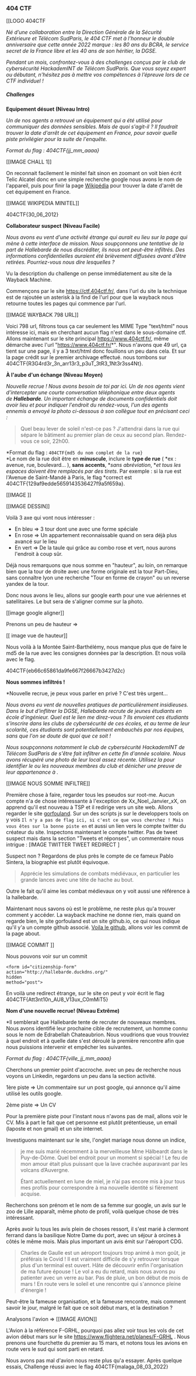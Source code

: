### 404 CTF


[[LOGO 404CTF

*Né d’une collaboration entre la _Direction Générale de la Sécurité Extérieure_ et _Télécom SudParis_, le 404 CTF met à l’honneur le double anniversaire que cette année 2022 marque : les 80 ans du _BCRA_, le service secret de la France libre et les 40 ans de son héritier, la DGSE.*

*Pendant un mois, confrontez-vous à des challenges conçus par le club de cybersécurité _HackademINT_ de Télécom SudParis. Que vous soyez expert ou débutant, n'hésitez pas à mettre vos compétences à l’épreuve lors de ce CTF individuel !*


##### Challenges

**Equipement désuet (Niveau Intro)**

*Un de nos agents a retrouvé un équipement qui a été utilisé pour communiquer des données sensibles. Mais de quoi s'agit-il ? Il faudrait trouver la date d'arrêt de cet équipement en France, pour savoir quelle piste privilégier pour la suite de l'enquête.*

*Format du flag : 404CTF{jj_mm_aaaa}*

[[IMAGE CHALL 1]]

On reconnait facilement le minitel fait sinon en zoomant on voit bien écrit Telic Alcatel donc en une simple recherche google nous avons le nom de l'appareil, puis pour finir la page [Wikipédia](https://fr.wikipedia.org/wiki/Minitel#Arr%C3%AAt_du_service) pour trouver la date d'arrêt de cet équipement en France.

[[IMAGE WIKIPEDIA MINITEL]]

404CTF{30_06_2012}

**Collaborateur suspect (Niveau Facile)**

*Nous avons eu vent d'une activité étrange qui aurait eu lieu sur la page qui mène à cette interface de mission. Nous soupçonnons une tentative de la part de Hallebarde de nous discréditer, ils nous ont peut-être infiltrés. Des informations confidentielles auraient été brièvement diffusées avant d'être retirées. Pourriez-vous nous dire lesquelles ?*

Vu la description du challenge on pense immédiatement au site de la Wayback Machine.

Commençons par le site https://ctf.404ctf.fr/, dans l'url du site la technique est de rajoutée un asterisk à la find de l'url pour que la wayback nous retourne toutes les pages qui commence par l'url.

[[IMAGE WAYBACK 798 URL]]

Voici 798 url, filtrons tous ça car seulement les MIME Type "text/html" nous intéresse ici, mais en cherchant aucun flag n'est dans le sous-domaine ctf.
Allons maintenant sur le site principal https://www.404ctf.fr/, même démarche avec l'url "https://www.404ctf.fr/*". Nous n'avons que 49 url, ça tient sur une page, il y a 3 text/html donc fouillons un peu dans cela. Et sur la page crédit sur le premier archivage effectué. nous tombons sur 404CTF{R3G4rd3r_3n_arr13r3_p3uT_3tR3_1Nt3r3ss4Nt}.


**À l'aube d'un échange (Niveau Moyen)**

*Nouvelle recrue ! Nous avons besoin de toi par ici. Un de nos agents vient d'intercepter une courte conversation téléphonique entre deux agents de **Hallebarde**. Un important échange de documents confidentiels doit avoir lieu et pour indiquer l'endroit du rendez-vous, l'un des agents ennemis a envoyé la photo ci-dessous à son collègue tout en précisant ceci :*

>Quel beau lever de soleil n'est-ce pas ? J'attendrai dans la rue qui sépare le bâtiment au premier plan de ceux au second plan. Rendez-vous ce soir, 22h00.

*Format du flag : `404CTF{md5 du nom complet de la rue}`  
*Le nom de la rue doit être en **minuscule**, inclure le **type de rue** ( *ex : avenue, rue, boulevard... ), **sans accents**, **sans *abréviation**, **et tous les espaces doivent être remplacés par des *tirets**. Par exemple : si la rue est l'Avenue de Saint-Mandé à Paris, le flag *correct est 404CTF{129af9edde5659143536427f9a5f659a}.

[[IMAGE ]]

[[IMAGE DESSIN]]

Voilà 3 axe qui vont nous intéresser :
- En bleu => 3 tour dont une avec une forme spéciale
- En rose => Un appartement reconnaissable quand on sera déjà plus avancé sur le lieu
- En vert => De la taule qui grâce au combo rose et vert, nous aurons l'endroit à coup sûr.

Déjà nous remarquons que nous somme en "hauteur",  au loin, on remarque bien que la tour de droite avec une forme originale est la tour Part-Dieu, sans connaître lyon une recherche "Tour en forme de crayon" ou un reverse yandex de la tour.

Donc nous avons le lieu, allons sur google earth pour une vue aériennes et satellitaires. Le but sera de s'aligner comme sur la photo.

[[image google aligner]]


Prenons un peu de hauteur =>  

[[ image vue de hauteur]]


Nous voilà à la Montée Saint-Barthélémy, nous manque plus que de faire le md5 de la rue avec les consignes données par la description. Et nous voilà avec le flag.

404CTF{eb66c65861da9fe667f26667b3427d2c}


**Nous sommes infiltrés !**

*Nouvelle recrue, je peux vous parler en privé ? C'est très urgent...

*Nous avons eu vent de nouvelles pratiques de particulièrement insidieuses. Dans le but d'inflitrer la DGSE, Hallebarde recrute de jeunes étudiants en école d'ingénieur. Quel est le lien me direz-vous ? Ils envoient ces étudiants s'inscrire dans les clubs de cybersécurité de ces écoles, et au terme de leur scolarité, ces étudiants sont potentiellement embauchés par nos équipes, sans que l'on se doute de quoi que ce soit !*

*Nous soupçonnons notamment le club de cybersécurité HackademINT de Télécom SudParis de s'être fait infiltrer en cette fin d'année scolaire. Nous avons récupéré une photo de leur local assez récente. Utilisez la pour identifier le ou les nouveaux membres du club et dénicher une preuve de leur appartenance à .*


[[IMAGE NOUS SOMME INFILTRE]]

Première chose à faire, regarder tous les pseudos sur root-me. Aucun compte n'a de chose intéressante à l'exception de Xx_Noel_Janvier_xX, on apprend qu'il est nouveau à TSP et il redirige vers un site web. Allons regarder le site [gorfouland](https://e10pthes.github.io/about/).
Sur un des scripts js sur le developpers tools on y vois ```Il n'y a pas de flag ici, si c'est ce que vous cherchez ! Mais vous êtes sur la bonne piste en``` et aussi un lien vers le compte twitter du créateur du site. Inspectons maintenant le compte twitter. Pas de tweet suspect mais dans la section "Tweets et réponses", un commentaire nous intrigue :
[IMAGE TWITTER TWEET REDIRECT ]

Suspect non ? Regardons de plus près le compte de ce fameux Pablo Sintera, la biographie est plutôt équivoque.

>Apprécie les simulations de combats médiévaux, en particulier les grande lances avec une tête de hache au bout.

Outre le fait qu'il aime les combat médievaux on y voit aussi une référence à la hallebarde.

Maintenant nous savons où est le problème, ne reste plus qu'a trouver comment y accéder. 
La wayback machine ne donne rien, mais quand on regarde bien, le site gorfouland est un site github.io, ce qui nous indique qu'il y'a un compte github associé. [Voila le github](https://github.com/e10Pthes), allons voir les commit de la page about. 

[[IMAGE COMMIT ]]


Nous pouvons voir sur un commit 
```
<form id="citizenship-form" 
action="http://hallebarde.duckdns.org/"
hidden
method="post">
```

En voilà une redirect étrange, sur le site on peut y voir écrit le flag 404CTF{Att3nt10n_AU8_V13ux_C0mMiT5}

**Nom d'une nouvelle recrue! (Niveau Extrême)**

*Il semblerait que Hallebarde tente de recruter de nouveaux membres. Nous avons identifié leur prochaine cible de recrutement, un homme connu sous le nom de Edrabellah Chateaubrion. Nous voudrions que vous trouviez à quel endroit et à quelle date s'est déroulé la première rencontre afin que nous puissions intervenir et empêcher les suivantes.

*Format du flag : 404CTF{ville_jj_mm_aaaa}*

Cherchons un premier point d'accroche. avec un peu de recherche nous voyons un Linkedin, regardons un peu dans la section activité.

 1ère piste => Un commentaire sur un post google, qui annonce qu'il aime utilisé les outils google.
 
 2ème piste => Un CV
 
Pour la première piste pour l'instant nous n'avons pas de mail, allons voir le CV. Mis à part le fait que cet personne est plutôt prétentieuse, un email (laposte et non gmail) et un site internet.

Investiguons maintenant sur le site, l'onglet mariage nous donne un indice, 

>je me suis marié récemment à la merveilleuse Mme Hälbeardt dans le Puy-de-Dôme. Quel bel endroit pour un moment si spécial ! Le feu de mon amour était plus puissant que la lave crachée auparavant par les volcans d’Auvergne.
>
>Étant actuellement en lune de miel, je n’ai pas encore mis à jour tous mes profils pour correspondre à ma nouvelle identité si fièrement acquise.


Recherchons son prénom et le nom de sa femme sur google, un avis sur le zoo de Lille apparaît, même photo de profil, voilà quelque chose de très intéressant.

Après avoir lu tous les avis plein de choses ressort, il s'est marié à clermont ferrand dans la basilique Notre Dame du port, avec un séjour à orcines à côtés le même mois. Mais plus important un avis émit sur l'aéroport CDG.

>Charles de Gaulle est un aéroport toujours trop animé à mon goût, je préférais le Covid ! Il est vraiment difficile de s'y retrouver lorsque plus d'un terminal est ouvert. Hâte de découvrir enfin l'organisation de ma future épouse ! Le vol a eu du retard, mais nous avons pu patienter avec un verre au bar. Pas de pluie, un bon début de mois de mars ! En route vers le soleil et une rencontre qui s'annonce pleine d'énergie !

Peut-être la fameuse organisation, et la fameuse rencontre, mais comment savoir le jour, malgré le fait que ce soit début mars, et la destination ? 

Analysons l'avion => 
[[IMAGE AVION]]

L'Avion à la référence F-GRHL, pourquoi pas allez voir tous les vols de cet avion début mars sur le site https://www.flightera.net/planes/F-GRHL . 
Nous prenons une fourchette du premier au 15 mars, et notons tous les avions en route vers le sud qui sont parti en retard.

Nous avons pas mal d'avion nous reste plus qu'a essayer. Après quelque essais, Challenge réussi avec le flag 404CTF{malaga_08_03_2022}
